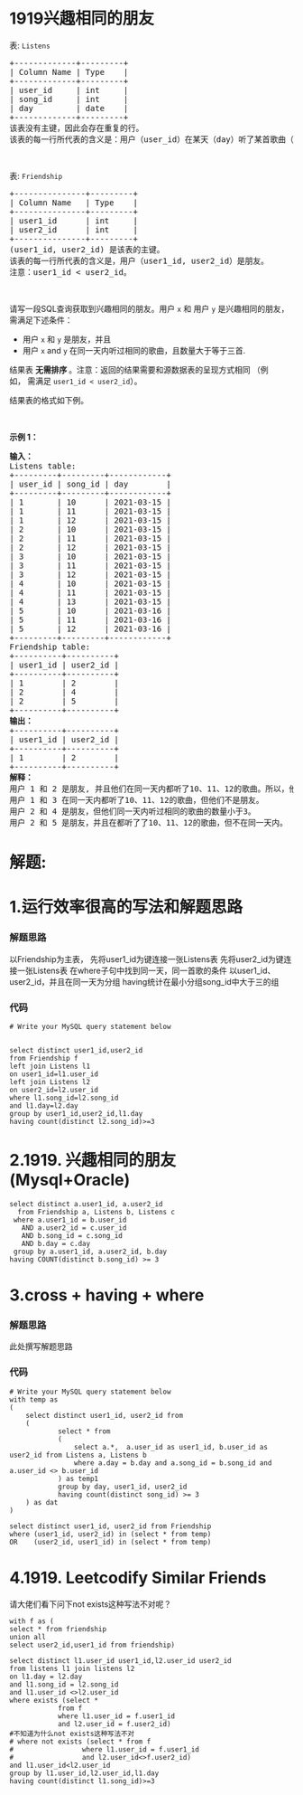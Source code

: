 # 1919兴趣相同的朋友
<p>表: <code>Listens</code></p>

<pre>
+-------------+---------+
| Column Name | Type    |
+-------------+---------+
| user_id     | int     |
| song_id     | int     |
| day         | date    |
+-------------+---------+
该表没有主键，因此会存在重复的行。
该表的每一行所代表的含义是：用户（user_id）在某天（day）听了某首歌曲（song_id）。
</pre>

<p>&nbsp;</p>

<p>表: <code>Friendship</code></p>

<pre>
+---------------+---------+
| Column Name   | Type    |
+---------------+---------+
| user1_id      | int     |
| user2_id      | int     |
+---------------+---------+
(user1_id, user2_id) 是该表的主键。
该表的每一行所代表的含义是，用户（user1_id, user2_id）是朋友。
注意：user1_id &lt; user2_id。
</pre>

<p>&nbsp;</p>

<p>请写一段SQL查询获取到兴趣相同的朋友。用户 <code>x</code>&nbsp;和 用户 <code>y</code>&nbsp;是兴趣相同的朋友，需满足下述条件：</p>

<ul>
	<li>用户&nbsp;<code>x</code>&nbsp;和&nbsp;<code>y</code>&nbsp;是朋友，并且</li>
	<li>用户&nbsp;<code>x</code> and <code>y</code>&nbsp;在同一天内听过相同的歌曲，且数量大于等于三首.</li>
</ul>

<p>结果表&nbsp;<strong>无需排序&nbsp;</strong>。注意：返回的结果需要和源数据表的呈现方式相同&nbsp;（例如，&nbsp;需满足&nbsp;<code>user1_id &lt; user2_id</code>）。</p>

<p>结果表的格式如下例。</p>

<p>&nbsp;</p>

<p><b>示例 1：</b></p>

<pre>
<strong>输入：</strong>
Listens table:
+---------+---------+------------+
| user_id | song_id | day        |
+---------+---------+------------+
| 1       | 10      | 2021-03-15 |
| 1       | 11      | 2021-03-15 |
| 1       | 12      | 2021-03-15 |
| 2       | 10      | 2021-03-15 |
| 2       | 11      | 2021-03-15 |
| 2       | 12      | 2021-03-15 |
| 3       | 10      | 2021-03-15 |
| 3       | 11      | 2021-03-15 |
| 3       | 12      | 2021-03-15 |
| 4       | 10      | 2021-03-15 |
| 4       | 11      | 2021-03-15 |
| 4       | 13      | 2021-03-15 |
| 5       | 10      | 2021-03-16 |
| 5       | 11      | 2021-03-16 |
| 5       | 12      | 2021-03-16 |
+---------+---------+------------+
Friendship table:
+----------+----------+
| user1_id | user2_id |
+----------+----------+
| 1        | 2        |
| 2        | 4        |
| 2        | 5        |
+----------+----------+
<b>输出：</b>
+----------+----------+
| user1_id | user2_id |
+----------+----------+
| 1        | 2        |
+----------+----------+
<strong>解释：</strong>
用户 1 和 2 是朋友, 并且他们在同一天内都听了10、11、12的歌曲。所以，他们是兴趣相同的朋友。
用户 1 和 3 在同一天内都听了10、11、12的歌曲，但他们不是朋友。
用户 2 和 4 是朋友，但他们同一天内听过相同的歌曲的数量小于3。
用户 2 和 5 是朋友，并且在都听了了10、11、12的歌曲，但不在同一天内。</pre>
































# 解题:
# 1.运行效率很高的写法和解题思路
### 解题思路

以Friendship为主表，
    先将user1_id为键连接一张Listens表
    先将user2_id为键连接一张Listens表
        在where子句中找到同一天，同一首歌的条件
            以user1_id、user2_id，并且在同一天为分组
                having统计在最小分组song_id中大于三的组

### 代码

```mysql
# Write your MySQL query statement below


select distinct user1_id,user2_id
from Friendship f
left join Listens l1
on user1_id=l1.user_id
left join Listens l2
on user2_id=l2.user_id
where l1.song_id=l2.song_id
and l1.day=l2.day
group by user1_id,user2_id,l1.day
having count(distinct l2.song_id)>=3
```
# 2.1919. 兴趣相同的朋友(Mysql+Oracle)
```
select distinct a.user1_id, a.user2_id
  from Friendship a, Listens b, Listens c
 where a.user1_id = b.user_id
   AND a.user2_id = c.user_id
   AND b.song_id = c.song_id
   AND b.day = c.day
 group by a.user1_id, a.user2_id, b.day
having COUNT(distinct b.song_id) >= 3
```
# 3.cross + having + where
### 解题思路
此处撰写解题思路

### 代码

```mysql
# Write your MySQL query statement below
with temp as 
(
    select distinct user1_id, user2_id from 
    (
            select * from 
            (
                select a.*,  a.user_id as user1_id, b.user_id as user2_id from Listens a, Listens b
                where a.day = b.day and a.song_id = b.song_id and a.user_id <> b.user_id
            ) as temp1
            group by day, user1_id, user2_id
            having count(distinct song_id) >= 3
    ) as dat
)

select distinct user1_id, user2_id from Friendship
where (user1_id, user2_id) in (select * from temp)
OR    (user2_id, user1_id) in (select * from temp)

```
# 4.1919. Leetcodify Similar Friends
请大佬们看下问下not exists这种写法不对呢？
```
with f as (
select * from friendship
union all 
select user2_id,user1_id from friendship)

select distinct l1.user_id user1_id,l2.user_id user2_id
from listens l1 join listens l2 
on l1.day = l2.day 
and l1.song_id = l2.song_id 
and l1.user_id <>l2.user_id
where exists (select * 
            from f 
            where l1.user_id = f.user1_id 
            and l2.user_id = f.user2_id)
#不知道为什么not exists这种写法不对
# where not exists (select * from f 
#                 where l1.user_id = f.user1_id 
#                 and l2.user_id<>f.user2_id)
and l1.user_id<l2.user_id
group by l1.user_id,l2.user_id,l1.day
having count(distinct l1.song_id)>=3
```


